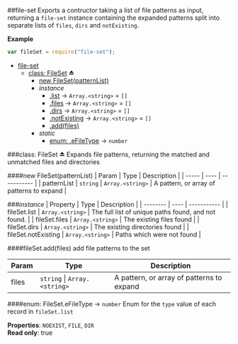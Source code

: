 <a name="module_file-set"></a>
##file-set
Exports a contructor taking a list of file patterns as input, returning a `file-set` instance containing the expanded patterns split into separate lists of `files`, `dirs` and `notExisting`.

**Example**  
```js
var fileSet = require("file-set");
```

* [file-set](#module_file-set)
  * [class: FileSet](#exp_module_file-set--FileSet) ⏏
    * [new FileSet(patternList)](#new_module_file-set--FileSet_new)
    * _instance_
      * [.list](#module_file-set--FileSet#list) → <code>Array.&lt;string&gt;</code> = `[]`
      * [.files](#module_file-set--FileSet#files) → <code>Array.&lt;string&gt;</code> = `[]`
      * [.dirs](#module_file-set--FileSet#dirs) → <code>Array.&lt;string&gt;</code> = `[]`
      * [.notExisting](#module_file-set--FileSet#notExisting) → <code>Array.&lt;string&gt;</code> = `[]`
      * [.add(files)](#module_file-set--FileSet#add)
    * _static_
      * [enum: .eFileType](#module_file-set--FileSet.eFileType) → <code>number</code>

<a name="exp_module_file-set--FileSet"></a>
###class: FileSet ⏏
Expands file patterns, returning the matched and unmatched files and directories

<a name="new_module_file-set--FileSet_new"></a>
####new FileSet(patternList)
| Param | Type | Description |
| ----- | ---- | ----------- |
| patternList | <code>string</code> \| <code>Array.&lt;string&gt;</code> | A pattern, or array of patterns to expand |

###_instance_
| Property | Type | Description |
| -------- | ---- | ----------- |
| fileSet.list | <code>Array.&lt;string&gt;</code> | The full list of unique paths found, and not found. |
| fileSet.files | <code>Array.&lt;string&gt;</code> | The existing files found |
| fileSet.dirs | <code>Array.&lt;string&gt;</code> | The existing directories found |
| fileSet.notExisting | <code>Array.&lt;string&gt;</code> | Paths which were not found |

<a name="module_file-set--FileSet#add"></a>
####fileSet.add(files)
add file patterns to the set

| Param | Type | Description |
| ----- | ---- | ----------- |
| files | <code>string</code> \| <code>Array.&lt;string&gt;</code> | A pattern, or array of patterns to expand |

<a name="module_file-set--FileSet.eFileType"></a>
####enum: FileSet.eFileType → <code>number</code>
Enum for the `type` value of each record in `fileSet.list`

**Properties**: `NOEXIST`, `FILE`, `DIR`  
**Read only**: true  
